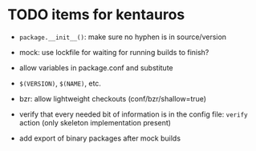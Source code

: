 # TODO items for kentauros

- ```package.__init__()```: make sure no hyphen is in source/version

- mock: use lockfile for waiting for running builds to finish?

- allow variables in package.conf and substitute
 - ```$(VERSION)```, ```$(NAME)```, etc.

- bzr: allow lightweight checkouts (conf/bzr/shallow=true)

- verify that every needed bit of information is in the config file: ```verify``` action (only skeleton implementation present)

- add export of binary packages after mock builds

